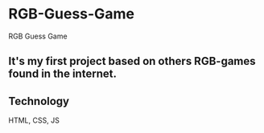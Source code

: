 # RGB-Guess-Game
RGB Guess Game

## It's my first project based on others RGB-games found in the internet.

## Technology
HTML, CSS, JS